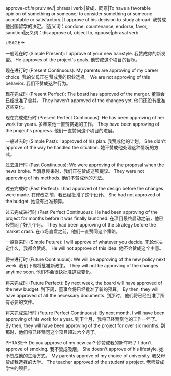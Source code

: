 approve-of:/əˈpruːv əv/| phrasal verb |赞成，同意|To have a favorable opinion of something or someone; to consider something or someone acceptable or satisfactory.| I approve of his decision to study abroad. 我赞成他出国留学的决定。|近义词：condone, countenance, endorse, favor, sanction|反义词：disapprove of, object to, oppose|phrasal verb

USAGE->

一般现在时 (Simple Present):
I approve of your new hairstyle. 我赞成你的新发型。
He approves of the project's goals. 他赞成这个项目的目标。

现在进行时 (Present Continuous):
My parents are approving of my career choice. 我的父母正在赞成我的职业选择。
We are not approving of this behavior. 我们不赞成这种行为。


现在完成时 (Present Perfect):
The board has approved of the merger. 董事会已经批准了合并。
They haven't approved of the changes yet. 他们还没有批准这些变化。

现在完成进行时 (Present Perfect Continuous):
He has been approving of her work for years. 多年来他一直赞赏她的工作。
They have been approving of the project's progress. 他们一直赞同这个项目的进展。

一般过去时 (Simple Past):
I approved of his plan. 我赞成他的计划。
She didn't approve of the way he handled the situation. 她不赞成他处理这种情况的方式。

过去进行时 (Past Continuous):
We were approving of the proposal when the news broke. 当消息传来时，我们正在赞成这项提议。
They were not approving of his methods. 他们不赞成他的方法。

过去完成时 (Past Perfect):
I had approved of the design before the changes were made. 在修改之前，我已经批准了这个设计。
She had not approved of the budget. 她没有批准预算。

过去完成进行时 (Past Perfect Continuous):
He had been approving of the project for months before it was finally launched. 在项目最终启动之前，他已经赞同了好几个月。
They had been approving of the strategy before the market crash. 在市场崩盘之前，他们一直赞同这个策略。


一般将来时 (Simple Future):
I will approve of whatever you decide. 无论你决定什么，我都会赞成。
He will not approve of this idea. 他不会赞成这个主意。

将来进行时 (Future Continuous):
We will be approving of the new policy next week. 我们下周将批准新政策。
They will not be approving of the changes anytime soon. 他们不会很快批准这些变化。


将来完成时 (Future Perfect):
By next week, the board will have approved of the new budget. 到下周，董事会将已经批准了新的预算。
By then, they will have approved of all the necessary documents. 到那时，他们将已经批准了所有必要的文件。

将来完成进行时 (Future Perfect Continuous):
By next month, I will have been approving of his work for a year. 到下个月，我将已经赞赏他的工作一年了。
By then, they will have been approving of the project for over six months. 到那时，他们将已经赞同这个项目超过六个月了。


PHRASE->
Do you approve of my new car? 你赞成我的新车吗？
I don't approve of smoking. 我不赞成吸烟。
She doesn't approve of his lifestyle. 她不赞成他的生活方式。
My parents approve of my choice of university. 我父母赞成我选择的大学。
The teacher approved of the student's project. 老师赞成学生的项目。


